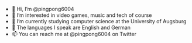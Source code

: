 - 👋 Hi, I’m @pingpong6004
- 👀 I’m interested in video games, music and tech of course
- 🌱 I’m currently studying computer science at the University of Augsburg
- 💞️ The languages I speak are English and German
- 📫 You can reach me at @pingpong6004 on Twitter

<!---
pingpong6004/pingpong6004 is a ✨ special ✨ repository because its `README.md` (this file) appears on your GitHub profile.
You can click the Preview link to take a look at your changes.
--->
